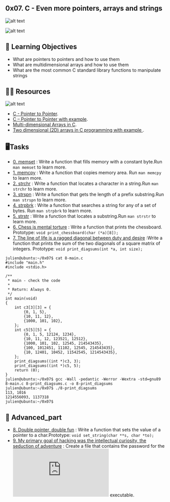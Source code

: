 ## 0x07. C - Even more pointers, arrays and strings 

![alt text](https://beginnersbook.com/wp-content/uploads/2014/01/pointer-to-pointer.png)

![alt text](https://static.javatpoint.com/cpages/images/memory-layout-in-c.png)


## :seedling: Learning Objectives

- What are pointers to pointers and how to use them
- What are multidimensional arrays and how to use them
- What are the most common C standard library functions to manipulate strings

## :astronaut: Resources 

![alt text](https://intranet.alxswe.com/images/contents/low_level_programming/projects/happy-clapping.gif)


- [C - Pointer to Pointer](https://www.tutorialspoint.com/cprogramming/c_pointer_to_pointer.htm ).
- [C – Pointer to Pointer with example](https://beginnersbook.com/2014/01/c-pointer-to-pointer/ ).
- [ Multi-dimensional Arrays in C](https://www.tutorialspoint.com/cprogramming/c_multi_dimensional_arrays.htm ).
- [Two dimensional (2D) arrays in C programming with example ](https://beginnersbook.com/2014/01/2d-arrays-in-c-example/ ).


## :desktop_computer:Tasks

* [0. memset](./0-memset.c) : Write a function that fills memory with a constant byte.Run `man memset` to learn more.  
* [1. memcpy](./1-memcpy.c) : Write a function that copies memory area. Run `man memcpy` to learn more.
* [2. strchr](./2-strchr.c) : Write a function that locates a character in a string.Run `man strchr` to learn more.
* [3. strspn](./3-strspn.c) : Write a function that gets the length of a prefix substring.Run `man strspn` to learn more.
* [4. strpbrk](./4-strpbrk.c) : Write a function that searches a string for any of a set of bytes. Run `man strpbrk` to learn more.
* [5. strstr](./5-strstr.c) : Write a function that locates a substring.Run `man strstr` to learn more.
* [6. Chess is mental torture](./7-print_chessboard.c) : Write a function that prints the chessboard. Prototype: `void print_chessboard(char (*a)[8]);`
* [7. The line of life is a ragged diagonal between duty and desire](./8-print_diagsums.c) :Write a function that prints the sum of the two diagonals of a square matrix of integers. Prototype: `void print_diagsums(int *a, int size);` 

```
julien@ubuntu:~/0x07$ cat 8-main.c
#include "main.h"
#include <stdio.h>

/**
 * main - check the code
 *
 * Return: Always 0.
 */
int main(void)
{
    int c3[3][3] = {
        {0, 1, 5},
        {10, 11, 12},
        {1000, 101, 102},
    };
    int c5[5][5] = {
        {0, 1, 5, 12124, 1234},
        {10, 11, 12, 123521, 12512},
        {1000, 101, 102, 12545, 214543435},
        {100, 1012451, 11102, 12545, 214543435},
        {10, 12401, 10452, 11542545, 1214543435},
    };
    print_diagsums((int *)c3, 3);
    print_diagsums((int *)c5, 5);
    return (0);
}
julien@ubuntu:~/0x07$ gcc -Wall -pedantic -Werror -Wextra -std=gnu89 8-main.c 8-print_diagsums.c -o 8-print_diagsums
julien@ubuntu:~/0x07$ ./8-print_diagsums 
113, 1016
1214556093, 1137318
julien@ubuntu:~/0x07$
```
## :abacus: Advanced_part
 

* [8. Double pointer, double fun](./100-set_string.c) : Write a function that sets the value of a pointer to a char.Prototype: `void set_string(char **s, char *to);`
* [9. My primary goal of hacking was the intellectual curiosity, the seduction of adventure](./101-crackme_password) : 
Create a file that contains the password for the ![crackme2](https://github.com/alx-tools/0x06.c) executable.

